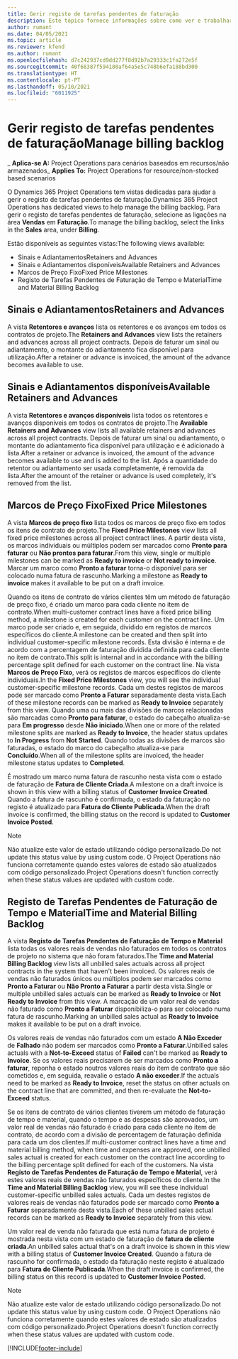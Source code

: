 ```yaml
---
title: Gerir registo de tarefas pendentes de faturação
description: Este tópico fornece informações sobre como ver e trabalhar com tarefas pendentes de faturação no Project Operations.
author: rumant
ms.date: 04/05/2021
ms.topic: article
ms.reviewer: kfend
ms.author: rumant
ms.openlocfilehash: d7c242937cd9dd277f8d92b7a29333c1fa272e5f
ms.sourcegitcommit: 40f68387f594180af64a5e5c748b6efa188bd300
ms.translationtype: HT
ms.contentlocale: pt-PT
ms.lasthandoff: 05/10/2021
ms.locfileid: "6011925"
---
```

# <a name="manage-billing-backlog"></a><span data-ttu-id="3e224-103">Gerir registo de tarefas pendentes de faturação</span><span class="sxs-lookup"><span data-stu-id="3e224-103">Manage billing backlog</span></span>

<span data-ttu-id="3e224-104">_ **Aplica-se A:** Project Operations para cenários baseados em recursos/não armazenados</span><span class="sxs-lookup"><span data-stu-id="3e224-104">_ **Applies To:** Project Operations for resource/non-stocked based scenarios</span></span>

<span data-ttu-id="3e224-105">O Dynamics 365 Project Operations tem vistas dedicadas para ajudar a gerir o registo de tarefas pendentes de faturação.</span><span class="sxs-lookup"><span data-stu-id="3e224-105">Dynamics 365 Project Operations has dedicated views to help manage the billing backlog.</span></span> <span data-ttu-id="3e224-106">Para gerir o registo de tarefas pendentes de faturação, selecione as ligações na área **Vendas** em **Faturação**.</span><span class="sxs-lookup"><span data-stu-id="3e224-106">To manage the billing backlog, select the links in the **Sales** area, under **Billing**.</span></span> 

<span data-ttu-id="3e224-107">Estão disponíveis as seguintes vistas:</span><span class="sxs-lookup"><span data-stu-id="3e224-107">The following views available:</span></span>

- <span data-ttu-id="3e224-108">Sinais e Adiantamentos</span><span class="sxs-lookup"><span data-stu-id="3e224-108">Retainers and Advances</span></span>
- <span data-ttu-id="3e224-109">Sinais e Adiantamentos disponíveis</span><span class="sxs-lookup"><span data-stu-id="3e224-109">Available Retainers and Advances</span></span>
- <span data-ttu-id="3e224-110">Marcos de Preço Fixo</span><span class="sxs-lookup"><span data-stu-id="3e224-110">Fixed Price Milestones</span></span>
- <span data-ttu-id="3e224-111">Registo de Tarefas Pendentes de Faturação de Tempo e Material</span><span class="sxs-lookup"><span data-stu-id="3e224-111">Time and Material Billing Backlog</span></span>

## <a name="retainers-and-advances"></a><span data-ttu-id="3e224-112">Sinais e Adiantamentos</span><span class="sxs-lookup"><span data-stu-id="3e224-112">Retainers and Advances</span></span>

<span data-ttu-id="3e224-113">A vista **Retentores e avanços** lista os retentores e os avanços em todos os contratos de projeto.</span><span class="sxs-lookup"><span data-stu-id="3e224-113">The **Retainers and Advances** view lists the retainers and advances across all project contracts.</span></span> <span data-ttu-id="3e224-114">Depois de faturar um sinal ou adiantamento, o montante do adiantamento fica disponível para utilização.</span><span class="sxs-lookup"><span data-stu-id="3e224-114">After a retainer or advance is invoiced, the amount of the advance becomes available to use.</span></span>

## <a name="available-retainers-and-advances"></a><span data-ttu-id="3e224-115">Sinais e Adiantamentos disponíveis</span><span class="sxs-lookup"><span data-stu-id="3e224-115">Available Retainers and Advances</span></span>

<span data-ttu-id="3e224-116">A vista **Retentores e avanços disponíveis** lista todos os retentores e avanços disponíveis em todos os contratos de projeto.</span><span class="sxs-lookup"><span data-stu-id="3e224-116">The **Available Retainers and Advances** view lists all available retainers and advances across all project contracts.</span></span> <span data-ttu-id="3e224-117">Depois de faturar um sinal ou adiantamento, o montante do adiantamento fica disponível para utilização e é adicionado à lista.</span><span class="sxs-lookup"><span data-stu-id="3e224-117">After a retainer or advance is invoiced, the amount of the advance becomes available to use and is added to the list.</span></span> <span data-ttu-id="3e224-118">Após a quantidade do retentor ou adiantamento ser usada completamente, é removida da lista.</span><span class="sxs-lookup"><span data-stu-id="3e224-118">After the amount of the retainer or advance is used completely, it's removed from the list.</span></span>

## <a name="fixed-price-milestones"></a><span data-ttu-id="3e224-119">Marcos de Preço Fixo</span><span class="sxs-lookup"><span data-stu-id="3e224-119">Fixed Price Milestones</span></span>

<span data-ttu-id="3e224-120">A vista **Marcos de preço fixo** lista todos os marcos de preço fixo em todos os itens de contrato de projeto.</span><span class="sxs-lookup"><span data-stu-id="3e224-120">The **Fixed Price Milestones** view lists all fixed price milestones across all project contract lines.</span></span> <span data-ttu-id="3e224-121">A partir desta vista, os marcos individuais ou múltiplos podem ser marcados como **Pronto para faturar** ou **Não prontos para faturar**.</span><span class="sxs-lookup"><span data-stu-id="3e224-121">From this view, single or multiple milestones can be marked as **Ready to invoice** or **Not ready to invoice**.</span></span> <span data-ttu-id="3e224-122">Marcar um marco como **Pronto a faturar** torna-o disponível para ser colocado numa fatura de rascunho.</span><span class="sxs-lookup"><span data-stu-id="3e224-122">Marking a milestone as **Ready to invoice** makes it available to be put on a draft invoice.</span></span>

<span data-ttu-id="3e224-123">Quando os itens de contrato de vários clientes têm um método de faturação de preço fixo, é criado um marco para cada cliente no item de contrato.</span><span class="sxs-lookup"><span data-stu-id="3e224-123">When multi-customer contract lines have a fixed price billing method, a milestone is created for each customer on the contract line.</span></span> <span data-ttu-id="3e224-124">Um marco pode ser criado e, em seguida, dividido em registos de marcos específicos do cliente.</span><span class="sxs-lookup"><span data-stu-id="3e224-124">A milestone can be created and then split into individual customer-specific milestone records.</span></span> <span data-ttu-id="3e224-125">Esta divisão é interna e de acordo com a percentagem de faturação dividida definida para cada cliente no item de contrato.</span><span class="sxs-lookup"><span data-stu-id="3e224-125">This split is internal and in accordance with the billing percentage split defined for each customer on the contract line.</span></span> <span data-ttu-id="3e224-126">Na vista **Marcos de Preço Fixo**, verá os registos de marcos específicos do cliente individuais.</span><span class="sxs-lookup"><span data-stu-id="3e224-126">In the **Fixed Price Milestones** view, you will see the individual customer-specific milestone records.</span></span> <span data-ttu-id="3e224-127">Cada um destes registos de marcos pode ser marcado como **Pronto a Faturar** separadamente desta vista.</span><span class="sxs-lookup"><span data-stu-id="3e224-127">Each of these milestone records can be marked as **Ready to Invoice** separately from this view.</span></span> <span data-ttu-id="3e224-128">Quando uma ou mais das divisões de marcos relacionadas são marcadas como **Pronto para faturar**, o estado do cabeçalho atualiza-se para **Em progresso** desde **Não iniciado**.</span><span class="sxs-lookup"><span data-stu-id="3e224-128">When one or more of the related milestone splits are marked as **Ready to Invoice**, the header status updates to **In Progress** from **Not Started**.</span></span> <span data-ttu-id="3e224-129">Quando todas as divisões de marcos são faturadas, o estado do marco do cabeçalho atualiza-se para **Concluído**.</span><span class="sxs-lookup"><span data-stu-id="3e224-129">When all of the milestone splits are invoiced, the header milestone status updates to **Completed**.</span></span>

<span data-ttu-id="3e224-130">É mostrado um marco numa fatura de rascunho nesta vista com o estado de faturação de **Fatura de Cliente Criada**.</span><span class="sxs-lookup"><span data-stu-id="3e224-130">A milestone on a draft invoice is shown in this view with a billing status of **Customer Invoice Created**.</span></span> <span data-ttu-id="3e224-131">Quando a fatura de rascunho é confirmada, o estado da faturação no registo é atualizado para **Fatura do Cliente Publicada**.</span><span class="sxs-lookup"><span data-stu-id="3e224-131">When the draft invoice is confirmed, the billing status on the record is updated to **Customer Invoice Posted**.</span></span> 

> [!NOTE] 
> <span data-ttu-id="3e224-132">Não atualize este valor de estado utilizando código personalizado.</span><span class="sxs-lookup"><span data-stu-id="3e224-132">Do not update this status value by using custom code.</span></span> <span data-ttu-id="3e224-133">O Project Operations não funciona corretamente quando estes valores de estado são atualizados com código personalizado.</span><span class="sxs-lookup"><span data-stu-id="3e224-133">Project Operations doesn't function correctly when these status values are updated with custom code.</span></span>

## <a name="time-and-material-billing-backlog"></a><span data-ttu-id="3e224-134">Registo de Tarefas Pendentes de Faturação de Tempo e Material</span><span class="sxs-lookup"><span data-stu-id="3e224-134">Time and Material Billing Backlog</span></span>

<span data-ttu-id="3e224-135">A vista **Registo de Tarefas Pendentes de Faturação de Tempo e Material** lista todas os valores reais de vendas não faturados em todos os contratos de projeto no sistema que não foram faturados.</span><span class="sxs-lookup"><span data-stu-id="3e224-135">The **Time and Material Billing Backlog** view lists all unbilled sales actuals across all project contracts in the system that haven't been invoiced.</span></span> <span data-ttu-id="3e224-136">Os valores reais de vendas não faturados únicos ou múltiplos podem ser marcados como **Pronto a Faturar** ou **Não Pronto a Faturar** a partir desta vista.</span><span class="sxs-lookup"><span data-stu-id="3e224-136">Single or multiple unbilled sales actuals can be marked as **Ready to Invoice** or **Not Ready to Invoice** from this view.</span></span> <span data-ttu-id="3e224-137">A marcação de um valor real de vendas não faturado como **Pronto a Faturar** disponibiliza-o para ser colocado numa fatura de rascunho.</span><span class="sxs-lookup"><span data-stu-id="3e224-137">Marking an unbilled sales actual as **Ready to Invoice** makes it available to be put on a draft invoice.</span></span>

<span data-ttu-id="3e224-138">Os valores reais de vendas não faturados com um estado **A Não Exceder** de **Falhado** não podem ser marcados como **Pronto a Faturar**.</span><span class="sxs-lookup"><span data-stu-id="3e224-138">Unbilled sales actuals with a **Not-to-Exceed** status of **Failed** can't be marked as **Ready to Invoice**.</span></span> <span data-ttu-id="3e224-139">Se os valores reais precisarem de ser marcados como **Pronto a faturar**, reponha o estado noutros valores reais do item de contrato que são cometidos e, em seguida, reavalie o estado **A não exceder**.</span><span class="sxs-lookup"><span data-stu-id="3e224-139">If the actuals need to be marked as **Ready to Invoice**, reset the status on other actuals on the contract line that are committed, and then re-evaluate the **Not-to-Exceed** status.</span></span>

<span data-ttu-id="3e224-140">Se os itens de contrato de vários clientes tiverem um método de faturação de tempo e material, quando o tempo e as despesas são aprovados, um valor real de vendas não faturado é criado para cada cliente no item de contrato, de acordo com a divisão de percentagem de faturação definida para cada um dos clientes.</span><span class="sxs-lookup"><span data-stu-id="3e224-140">If multi-customer contract lines have a time and material billing method, when time and expenses are approved, one unbilled sales actual is created for each customer on the contract line according to the billing percentage split defined for each of the customers.</span></span> <span data-ttu-id="3e224-141">Na vista **Registo de Tarefas Pendentes de Faturação de Tempo e Material**, verá estes valores reais de vendas não faturados específicos do cliente.</span><span class="sxs-lookup"><span data-stu-id="3e224-141">In the **Time and Material Billing Backlog** view, you will see these individual customer-specific unbilled sales actuals.</span></span> <span data-ttu-id="3e224-142">Cada um destes registos de valores reais de vendas não faturados pode ser marcado como **Pronto a Faturar** separadamente desta vista.</span><span class="sxs-lookup"><span data-stu-id="3e224-142">Each of these unbilled sales actual records can be marked as **Ready to Invoice** separately from this view.</span></span>

<span data-ttu-id="3e224-143">Um valor real de venda não faturada que está numa fatura de projeto é mostrada nesta vista com um estado de faturação de **fatura de cliente criada**.</span><span class="sxs-lookup"><span data-stu-id="3e224-143">An unbilled sales actual that's on a draft invoice is shown in this view with a billing status of **Customer Invoice Created**.</span></span> <span data-ttu-id="3e224-144">Quando a fatura de rascunho for confirmada, o estado da faturação neste registo é atualizado para **Fatura de Cliente Publicada**.</span><span class="sxs-lookup"><span data-stu-id="3e224-144">When the draft invoice is confirmed, the billing status on this record is updated to **Customer Invoice Posted**.</span></span> 

> [!NOTE] 
> <span data-ttu-id="3e224-145">Não atualize este valor de estado utilizando código personalizado.</span><span class="sxs-lookup"><span data-stu-id="3e224-145">Do not update this status value by using custom code.</span></span> <span data-ttu-id="3e224-146">O Project Operations não funciona corretamente quando estes valores de estado são atualizados com código personalizado.</span><span class="sxs-lookup"><span data-stu-id="3e224-146">Project Operations doesn't function correctly when these status values are updated with custom code.</span></span>


[!INCLUDE[footer-include](../includes/footer-banner.md)]
